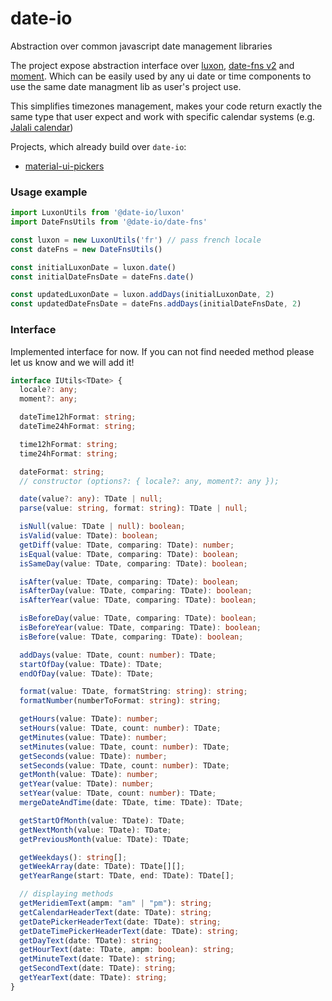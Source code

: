 # date-io
Abstraction over common javascript date management libraries 

The project expose abstraction interface over [luxon](https://moment.github.io/luxon/), [date-fns v2](https://github.com/date-fns/date-fns) and [moment](https://momentjs.com/).
Which can be easily used by any ui date or time components to use the same date managment lib as user's project use. 

This simplifies timezones management, makes your code return exactly the same type that user expect and work with specific calendar systems (e.g. [Jalali calendar](https://en.wikipedia.org/wiki/Jalali_calendar)) 

Projects, which already build over `date-io`: 
* [material-ui-pickers](https://github.com/dmtrKovalenko/material-ui-pickers)

### Usage example
```js
import LuxonUtils from '@date-io/luxon'
import DateFnsUtils from '@date-io/date-fns'

const luxon = new LuxonUtils('fr') // pass french locale 
const dateFns = new DateFnsUtils()

const initialLuxonDate = luxon.date()
const initialDateFnsDate = dateFns.date()

const updatedLuxonDate = luxon.addDays(initialLuxonDate, 2)
const updatedDateFnsDate = dateFns.addDays(initialDateFnsDate, 2)

```

### Interface

Implemented interface for now. If you can not find needed method please let us know and we will add it!

```ts
interface IUtils<TDate> {
  locale?: any;
  moment?: any;

  dateTime12hFormat: string;
  dateTime24hFormat: string;

  time12hFormat: string;
  time24hFormat: string;

  dateFormat: string;
  // constructor (options?: { locale?: any, moment?: any });

  date(value?: any): TDate | null;
  parse(value: string, format: string): TDate | null;

  isNull(value: TDate | null): boolean;
  isValid(value: TDate): boolean;
  getDiff(value: TDate, comparing: TDate): number;
  isEqual(value: TDate, comparing: TDate): boolean;
  isSameDay(value: TDate, comparing: TDate): boolean;

  isAfter(value: TDate, comparing: TDate): boolean;
  isAfterDay(value: TDate, comparing: TDate): boolean;
  isAfterYear(value: TDate, comparing: TDate): boolean;

  isBeforeDay(value: TDate, comparing: TDate): boolean;
  isBeforeYear(value: TDate, comparing: TDate): boolean;
  isBefore(value: TDate, comparing: TDate): boolean;

  addDays(value: TDate, count: number): TDate;
  startOfDay(value: TDate): TDate;
  endOfDay(value: TDate): TDate;

  format(value: TDate, formatString: string): string;
  formatNumber(numberToFormat: string): string;

  getHours(value: TDate): number;
  setHours(value: TDate, count: number): TDate;
  getMinutes(value: TDate): number;
  setMinutes(value: TDate, count: number): TDate;
  getSeconds(value: TDate): number;
  setSeconds(value: TDate, count: number): TDate;
  getMonth(value: TDate): number;
  getYear(value: TDate): number;
  setYear(value: TDate, count: number): TDate;
  mergeDateAndTime(date: TDate, time: TDate): TDate;

  getStartOfMonth(value: TDate): TDate;
  getNextMonth(value: TDate): TDate;
  getPreviousMonth(value: TDate): TDate;

  getWeekdays(): string[];
  getWeekArray(date: TDate): TDate[][];
  getYearRange(start: TDate, end: TDate): TDate[];

  // displaying methods
  getMeridiemText(ampm: "am" | "pm"): string;
  getCalendarHeaderText(date: TDate): string;
  getDatePickerHeaderText(date: TDate): string;
  getDateTimePickerHeaderText(date: TDate): string;
  getDayText(date: TDate): string;
  getHourText(date: TDate, ampm: boolean): string;
  getMinuteText(date: TDate): string;
  getSecondText(date: TDate): string;
  getYearText(date: TDate): string;
}
```
